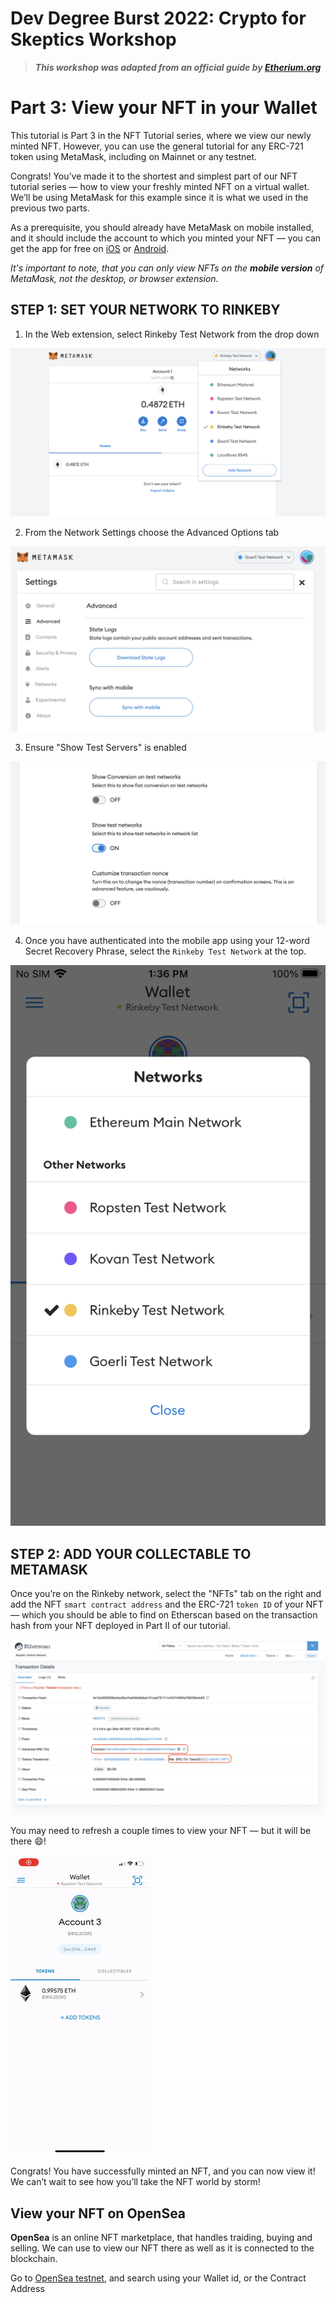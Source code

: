 # **Dev Degree Burst 2022**: Crypto for Skeptics Workshop

> **_This workshop was adapted from an official guide by [Etherium.org](https://ethereum.org/en/developers/tutorials/how-to-write-and-deploy-an-nft/)_**

# **Part 3**: View your NFT in your Wallet

This tutorial is Part 3 in the NFT Tutorial series, where we view our newly minted NFT. However, you can use the general tutorial for any ERC-721 token using MetaMask, including on Mainnet or any testnet.

Congrats! You’ve made it to the shortest and simplest part of our NFT tutorial series — how to view your freshly minted NFT on a virtual wallet. We’ll be using MetaMask for this example since it is what we used in the previous two parts.

As a prerequisite, you should already have MetaMask on mobile installed, and it should include the account to which you minted your NFT — you can get the app for free on [iOS](https://apps.apple.com/us/app/metamask-blockchain-wallet/id1438144202) or [Android](https://play.google.com/store/apps/details?id=io.metamask&hl=en_US&gl=US).

_It's important to note, that you can only view NFTs on the **mobile version** of MetaMask, not the desktop, or browser extension._

## STEP 1: SET YOUR NETWORK TO RINKEBY

1. In the Web extension, select Rinkeby Test Network from the drop down

![assets/add-network.png](assets/add-network.png)

2. From the Network Settings choose the Advanced Options tab

![assets/advanced-settings.png](assets/advanced-settings.png)

3. Ensure "Show Test Servers" is enabled

![assets/show-test-networks.png](assets/show-test-networks.png)

4. Once you have authenticated into the mobile app using your 12-word Secret Recovery Phrase, select the `Rinkeby Test Network` at the top.

![assets/move-to-rinkeby.png](assets/move-to-rinkeby.png)

## STEP 2: ADD YOUR COLLECTABLE TO METAMASK

Once you’re on the Rinkeby network, select the "NFTs" tab on the right and add the NFT `smart contract address` and the ERC-721 `token ID` of your NFT — which you should be able to find on Etherscan based on the transaction hash from your NFT deployed in Part II of our tutorial.

![assets/findNFTEtherscan.png](assets/findNFTEtherscan.png)

You may need to refresh a couple times to view your NFT — but it will be there 😄!

![assets/findNFTMetamask.gif](assets/findNFTMetamask.gif)

Congrats! You have successfully minted an NFT, and you can now view it! We can’t wait to see how you’ll take the NFT world by storm!

## View your NFT on OpenSea

**OpenSea** is an online NFT marketplace, that handles traiding, buying and selling. We can use to view our NFT there as well as it is connected to the blockchain.

Go to [OpenSea testnet](https://testnets.opensea.io/), and search using your Wallet id, or the Contract Address
